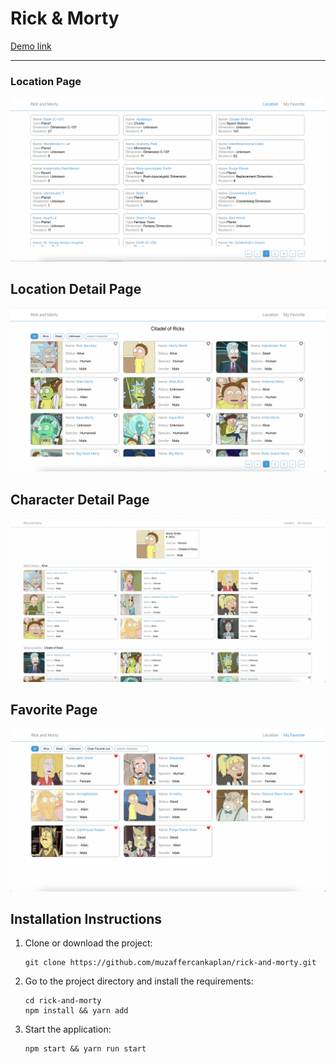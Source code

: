 # Rick & Morty

[Demo link](https://rick-morty.pages.dev/)

---

### Location Page

![Location Page](./public/location.png)

## Location Detail Page

![Location Detail Page](./public/locationDetail.png)

## Character Detail Page

![Character Detail Page](./public/characterDetail.png)

## Favorite Page

![Favorite Page](./public/favorite.png)

## Installation Instructions

1.  Clone or download the project:

        git clone https://github.com/muzaffercankaplan/rick-and-morty.git

2.  Go to the project directory and install the requirements:

        cd rick-and-morty
        npm install && yarn add

3.  Start the application:

        npm start && yarn run start
